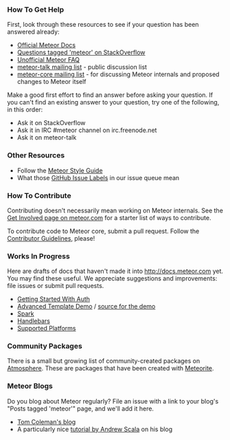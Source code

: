 ### How To Get Help

First, look through these resources to see if your question has been answered already:
* [Official Meteor Docs](http://docs.meteor.com)
* [Questions tagged 'meteor' on StackOverflow](http://stackoverflow.com/questions/tagged/meteor)
* [Unofficial Meteor FAQ](http://github.com/tmeasday/unofficial-meteor-faq)
* [meteor-talk mailing list](https://groups.google.com/forum/?fromgroups#!forum/meteor-talk) - public discussion list
* [meteor-core mailing list](https://groups.google.com/forum/?fromgroups#!forum/meteor-core) - for discussing Meteor internals and proposed changes to Meteor itself

Make a good first effort to find an answer before asking your question. If you can't find an existing answer to your question, try one of the following, in this order:
* Ask it on StackOverflow
* Ask it in IRC #meteor channel on irc.freenode.net
* Ask it on meteor-talk

### Other Resources

* Follow the [Meteor Style Guide](https://github.com/meteor/meteor/wiki/Meteor-Style-Guide)
* What those [GitHub Issue Labels](https://github.com/meteor/meteor/wiki/GitHub-Issue-Labels) in our issue queue mean

### How To Contribute

Contributing doesn't necessarily mean working on Meteor internals.  See the [Get Involved page on meteor.com](http://www.meteor.com/get-involved) for a starter list of ways to contribute.

To contribute code to Meteor core, submit a pull request.  Follow the [Contributor Guidelines](https://github.com/meteor/meteor/wiki/Contributor-Guidelines), please!

### Works In Progress

Here are drafts of docs that haven't made it into http://docs.meteor.com yet.  You may find these useful.  We appreciate suggestions and improvements: file issues or submit pull requests.

* [Getting Started With Auth](https://github.com/meteor/meteor/wiki/Getting-Started-with-Auth)
* [Advanced Template Demo](http://advanced-template-demo.meteor.com/) / [source for the demo](https://github.com/meteor/meteor/tree/devel/examples/other/template-demo)
* [Spark](https://github.com/meteor/meteor/wiki/Spark)
* [Handlebars](https://github.com/meteor/meteor/wiki/Handlebars)
* [Supported Platforms](https://github.com/meteor/meteor/wiki/Supported-Platforms)

### Community Packages

There is a small but growing list of community-created packages on [Atmosphere](https://atmosphere.meteor.com/).  These are packages that have been created with [Meteorite](https://github.com/possibilities/meteorite).

### Meteor Blogs

Do you blog about Meteor regularly? File an issue with a link to your blog's "Posts tagged 'meteor'" page, and we'll add it here.

* [Tom Coleman's blog](http://bindle.me/blog)
* A particularly nice [tutorial by Andrew Scala](http://andrewscala.com/meteor) on his blog